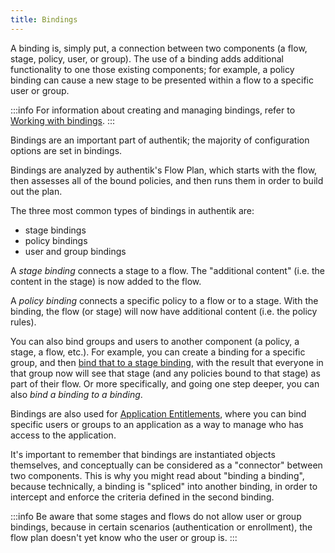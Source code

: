 ```yaml
---
title: Bindings
---
```


A binding is, simply put, a connection between two components (a flow, stage, policy, user, or group). The use of a binding adds additional functionality to one those existing components; for example, a policy binding can cause a new stage to be presented within a flow to a specific user or group.

:::info
For information about creating and managing bindings, refer to [Working with bindings](./work_with_bindings.md).
:::

Bindings are an important part of authentik; the majority of configuration options are set in bindings.

Bindings are analyzed by authentik's Flow Plan, which starts with the flow, then assesses all of the bound policies, and then runs them in order to build out the plan.

The three most common types of bindings in authentik are:

- stage bindings
- policy bindings
- user and group bindings

A _stage binding_ connects a stage to a flow. The "additional content" (i.e. the content in the stage) is now added to the flow.

A _policy binding_ connects a specific policy to a flow or to a stage. With the binding, the flow (or stage) will now have additional content (i.e. the policy rules).

You can also bind groups and users to another component (a policy, a stage, a flow, etc.). For example, you can create a binding for a specific group, and then [bind that to a stage binding](../stages/index.md#bind-users-and-groups-to-a-flows-stage-binding), with the result that everyone in that group now will see that stage (and any policies bound to that stage) as part of their flow. Or more specifically, and going one step deeper, you can also _bind a binding to a binding_.

Bindings are also used for [Application Entitlements](../../applications/manage_apps.mdx#application-entitlements), where you can bind specific users or groups to an application as a way to manage who has access to the application.

It's important to remember that bindings are instantiated objects themselves, and conceptually can be considered as a "connector" between two components. This is why you might read about "binding a binding", because technically, a binding is "spliced" into another binding, in order to intercept and enforce the criteria defined in the second binding.

:::info
Be aware that some stages and flows do not allow user or group bindings, because in certain scenarios (authentication or enrollment), the flow plan doesn't yet know who the user or group is.
:::
